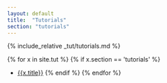 ```yaml
---
layout: default
title:  "Tutorials"
section: "tutorials"
---
```

{% include_relative _tut/tutorials.md %}

{% for x in site.tut %}
{% if x.section == 'tutorials' %}
- [{{x.title}}]({{site.baseurl}}{{x.url}})
{% endif %}
{% endfor %}
